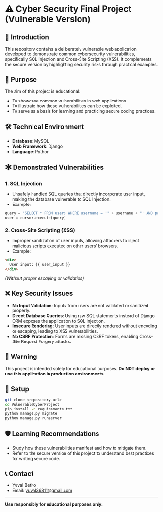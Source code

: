 # ⚠️ Cyber Security Final Project (Vulnerable Version)

## 📌 Introduction
This repository contains a deliberately vulnerable web application developed to demonstrate common cybersecurity vulnerabilities, specifically SQL Injection and Cross-Site Scripting (XSS). It complements the secure version by highlighting security risks through practical examples.

## 🔎 Purpose
The aim of this project is educational:
- To showcase common vulnerabilities in web applications.
- To illustrate how these vulnerabilities can be exploited.
- To serve as a basis for learning and practicing secure coding practices.

## 🛠️ Technical Environment
- **Database**: MySQL
- **Web Framework**: Django
- **Language**: Python

## 🕸️ Demonstrated Vulnerabilities

### 1. SQL Injection
- Unsafely handled SQL queries that directly incorporate user input, making the database vulnerable to SQL Injection.
- Example:
```python
query = "SELECT * FROM users WHERE username = '" + username + "' AND password = '" + password + "'"
user = cursor.execute(query)
```

### 2. Cross-Site Scripting (XSS)
- Improper sanitization of user inputs, allowing attackers to inject malicious scripts executed on other users' browsers.
- Example:
```html
<div>
  User input: {{ user_input }}
</div>
```
*(Without proper escaping or validation)*

## ❌ Key Security Issues
- **No Input Validation**: Inputs from users are not validated or sanitized properly.
- **Direct Database Queries**: Using raw SQL statements instead of Django ORM exposes the application to SQL injection.
- **Insecure Rendering**: User inputs are directly rendered without encoding or escaping, leading to XSS vulnerabilities.
- **No CSRF Protection**: Forms are missing CSRF tokens, enabling Cross-Site Request Forgery attacks.


## 🚨 Warning
This project is intended solely for educational purposes. **Do NOT deploy or use this application in production environments.**

## 🚀 Setup
```bash
git clone <repository-url>
cd VulnerableCyberProject
pip install -r requirements.txt
python manage.py migrate
python manage.py runserver
```

## 🛡️ Learning Recommendations
- Study how these vulnerabilities manifest and how to mitigate them.
- Refer to the secure version of this project to understand best practices for writing secure code.

## 📞 Contact
- Yuval Betito
- Email: yuval36811@gmail.com

---
**Use responsibly for educational purposes only.**

